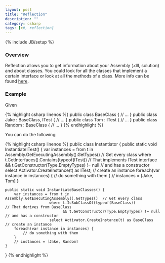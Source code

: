 ```yaml
---
layout: post
title: "Reflection"
description: ""
category: csharp
tags: [c#, reflection]
---
```

{% include JB/setup %}

<!-- Overview -->
<h3>Overview</h3>

Reflection allows you to get information about your Assembly (.dll, solution) and about classes. You could look for all the classes that implement a certain interface or look at all the methods of a class. More info can be found [here](https://msdn.microsoft.com/en-us/library/ms173183.aspx).

<!-- Example -->
<h3>Example</h3>


Given

<!-- Code -->
{% highlight csharp linenos %}
public class BaseClass {
    // ...
}
public class Jake : BaseClass, ITest {
    // ...
}
public class Tom : ITest {
    // ...
}
public class Random : BaseClass {
    // ...
}
{% endhighlight %}
<!-- END Code -->

You can do the following


<!-- Code -->
{% highlight csharp linenos %}
public class Instantiator {
    public static void InstantiateITest() {
        var instances = from t in Assembly.GetExecutingAssembly().GetTypes()  // Get every class
                        where t.GetInterfaces().Contains(typeof(ITest))       // That implements ITest interface
                              && t.GetConstructor(Type.EmptyTypes) != null    // and has a constructor
                        select Activator.CreateInstance(t) as ITest;          // create an instance
        foreach(var instance in instances) {
            // do something with them
        }
        // instances = [Jake, Tom]
    }

    public static void InstantiateBaseClasses() {
        var instances = from t in Assembly.GetExecutingAssembly().GetTypes()  // Get every class
                        where t.IsSubClassOf(typeof(BaseClass))               // That derives from BaseClass
                              && t.GetConstructor(Type.EmptyTypes) != null    // and has a constructor
                        select Activator.CreateInstance(t) as BaseClass       // create an instance
        foreach(var instance in instances) {
            // do something with them
        }
        // instances = [Jake, Random]
    }
}
{% endhighlight %}
<!-- END Code -->